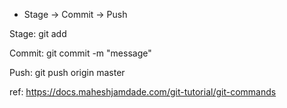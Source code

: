 


- Stage -> Commit -> Push

Stage: git add <file>

Commit: git commit -m "message"

Push: git push origin master


ref: https://docs.maheshjamdade.com/git-tutorial/git-commands
